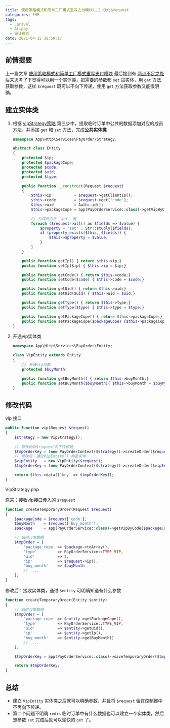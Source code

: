 ```yaml
---
title: 使用策略模式和简单工厂模式重写支付模块(二)-优化$request
categories: PHP
tags:
  - Laravel
  - Alipay
  - 设计模式
date: 2021-04-15 18:50:17
---
```




## 前情提要

上一篇文章 [使用策略模式和简单工厂模式重写支付模块](https://learnku.com/articles/55410) 最后提到有 [两点不足之处](https://learnku.com/articles/55410#ad6115) 后来思考了下觉得可以用一个实体类，把需要的参数都 `set` 进实体，用 `get` 方法获取参数，这样 `$request` 既可以不向下传递，使用 `get` 方法获取参数又能很明确。

## 建立实体类

1. 根据 [vipStrategy策略](https://learnku.com/articles/55410#07c383) 第三步中，提取临时订单中公共的数据添加对应的成员方法，并添加 `get` 和 `set` 方法，完成**公共实体类**

    ```php
    namespace App\Http\Services\PayOrder\Strategy;
    
    abstract class Entity
    {
        protected $ip;
        protected $packageCope;
        protected $code;
        protected $uid;
        protected $type;
    
        public function __construct(Request $request)
        {
            $this->ip          = $request->getClientIp();
            $this->code        = $request->get('code');
            $this->uid         = Auth::id();
            $this->packageCope = app(PayOrderService::class)->getVipByCode($this->code);
    
            // 为成员方法 `set` 值
            foreach ($request->all() as $fields => $value) {
                $property = 'set' . Str::studly($fields);
                if (property_exists($this, $fields)) {
                    $this->$property = $value;
                }
            }
        }
    
        public function getIp() { return $this->ip;}
        public function setIp($ip) { $this->ip = $ip;}
    
        public function getCode() { return $this->code;}
        public function setCode($code) { $this->code = $code;}
    
        public function getUid() { return $this->uid;}
        public function setUid($uid) { $this->uid = $uid;}
    
        public function getType() { return $this->type;}
        public function setType($type) { $this->type = $type;}
    
        public function getPackageCope() { return $this->packageCope;}
        public function setPackageCope($packageCope) {$this->packageCope = $packageCope;}
    }
    ```

2. 开通vip实体类

    ```php
    namespace App\Http\Services\PayOrder\Entity;
    
    class VipEntity extends Entity
    {
        // 开通vip月数
        protected $buyMonth;
    
        public function getBuyMonth() { return $this->buyMonth;}
        public function setBuyMonth($buyMonth){ $this->buyMonth = $buyMonth;}
    }
    ```

    

## 修改代码

vip 接口

```php
public function vip(Request $request)
{
    $strategy = new VipStrategy();
  
  	// 原代码将$request向下传传递
    $tmpOrderKey = (new PayOrderContext($strategy))->createOrder($request);
  	// 修改后：通过VipEntity() 构造实体
  	$vipEntity   = new VipEntity($request);
    $tmpOrderKey = (new PayOrderContext($strategy))->createOrder($vipEntity);

    return $this->data(['key' => $tmpOrderKey]);
}
```

VipStrategy.php

原来：接收vip接口传入的 `$request`  

```php
function createTemporaryOrder(Request $request)
{
    $packageCode = $request['code'];
  	$buyMonth    = $request['buy_month'];
    $package     = app(PayOrderService::class)->getVipByCode($packageCode);

    // 临时订单数据
    $tmpOrder = [
        'package_cope' => $package->toArray(),
        'type'         => PayOrderService::TYPE_VIP,
        'uid'          => 1,
        'ip'           => $request->ip(),
      	'buy_month'    => $buyMonth
        // ....
    ];
}
```

修改后：接收实体类，通过 `$entity` 可明确知道有什么参数

```php
function createTemporaryOrder(Entity $entity)
{
    // 临时订单数据
    $tmpOrder = [
        'package_cope' => $entity->getPackageCope(),
        'type'         => PayOrderService::TYPE_VIP,
        'uid'          => $entity->getUid(),
        'ip'           => $entity->getIp(),
        'buy_month'    => $entity->getBuyMonth()
        // ....
    ];

    $tmpOrderKey = app(PayOrderService::class)->saveTemporaryOrder($tmpOrder);

    return $tmpOrderKey;
}
```



## 总结

- 建立 `VipEntity` 实体类之后就可以明确参数，并且将 `$request` 留在控制器中不再向下传递。
- 第二个问题不明确 `redis` 临时订单中有什么数据也可以建立一个实体类，然后想参数 `set` 完成后就可以愉快的 `get` 了。 